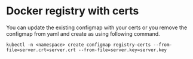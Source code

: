 # Docker registry with certs 

You can update the existing configmap with your certs or you remove the configmap from yaml and create as using following command.

`kubectl -n <namespace> create configmap registry-certs --from-file=server.crt=server.crt --from-file=server.key=server.key`
